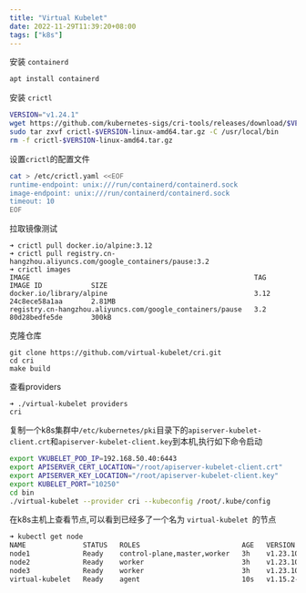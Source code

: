 ```yaml
---
title: "Virtual Kubelet"
date: 2022-11-29T11:39:20+08:00
tags: ["k8s"]
---
```

安装 `containerd`

```bash
apt install containerd
```

安装 `crictl`

```bash
VERSION="v1.24.1"
wget https://github.com/kubernetes-sigs/cri-tools/releases/download/$VERSION/crictl-$VERSION-linux-amd64.tar.gz
sudo tar zxvf crictl-$VERSION-linux-amd64.tar.gz -C /usr/local/bin
rm -f crictl-$VERSION-linux-amd64.tar.gz
```
设置`crictl`的配置文件

```bash
cat > /etc/crictl.yaml <<EOF
runtime-endpoint: unix:///run/containerd/containerd.sock
image-endpoint: unix:///run/containerd/containerd.sock
timeout: 10
EOF
```

拉取镜像测试

```
➜ crictl pull docker.io/alpine:3.12
➜ crictl pull registry.cn-hangzhou.aliyuncs.com/google_containers/pause:3.2
➜ crictl images
IMAGE                                                       TAG                 IMAGE ID            SIZE
docker.io/library/alpine                                    3.12                24c8ece58a1aa       2.81MB
registry.cn-hangzhou.aliyuncs.com/google_containers/pause   3.2                 80d28bedfe5de       300kB
```

克隆仓库

```
git clone https://github.com/virtual-kubelet/cri.git
cd cri
make build
```
查看providers

```
➜ ./virtual-kubelet providers
cri
```

复制一个k8s集群中`/etc/kubernetes/pki`目录下的`apiserver-kubelet-client.crt`和`apiserver-kubelet-client.key`到本机,执行如下命令启动

```bash
export VKUBELET_POD_IP=192.168.50.40:6443
export APISERVER_CERT_LOCATION="/root/apiserver-kubelet-client.crt"
export APISERVER_KEY_LOCATION="/root/apiserver-kubelet-client.key"
export KUBELET_PORT="10250"
cd bin
./virtual-kubelet --provider cri --kubeconfig /root/.kube/config
```

在k8s主机上查看节点,可以看到已经多了一个名为 `virtual-kubelet `的节点

```bash
➜ kubectl get node
NAME              STATUS   ROLES                         AGE   VERSION
node1             Ready    control-plane,master,worker   3h    v1.23.10
node2             Ready    worker                        3h    v1.23.10
node3             Ready    worker                        3h    v1.23.10
virtual-kubelet   Ready    agent                         10s   v1.15.2-vk-cri-5dec3cb
```

